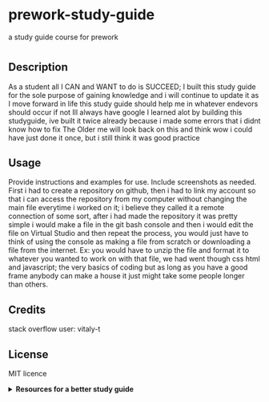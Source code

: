 # prework-study-guide
a study guide course for prework
# <Your-Project-Title>

## Description

As a student all I CAN and WANT to do is SUCCEED;
    I built this study guide for the sole purpose of gaining knowledge and i will continue to update it as I move forward in life
    this study guide should help me in whatever endevors should occur
if not Ill always have google
    I learned alot by building this studyguide, ive built it twice already because i made some errors that i didnt know how to fix 
The Older me will look back on this and think wow i could have just done it once, but i still think it was good practice



## Usage

Provide instructions and examples for use. Include screenshots as needed.
First i had to create a repository on github, then i had to link my account so that i can access the repository from my computer without changing the main file everytime i worked on it; i believe they called it a remote connection of some sort, after i had made the repository it was pretty simple i would make a file in the git bash console and then i would edit the file on Virtual Studio and then repeat the process, you would just have to think of using the console as making a file from scratch or downloading a file from the internet. Ex: you would have to unzip the file and format it to whatever you wanted to work on with that file, we had went though css html and javascript; the very basics of coding but as long as you have a good frame anybody can make a house it just might take some people longer than others.
## Credits
stack overflow user: vitaly-t

## License

MIT licence

<details>
<summary><b>Resources for a better study guide</b></summary>

🏆 The previous sections are the bare minimum, and your project will ultimately determine the content of this document. You might also want to consider adding the following sections.

## Badges

![badmath](https://img.shields.io/github/languages/top/nielsenjared/badmath)

Badges aren't necessary, but they demonstrate street cred. Badges let other developers know that you know what you're doing. Check out the badges hosted by [shields.io](https://shields.io/). You may not understand what they all represent now, but you will in time.

## Features

If your project has a lot of features, list them here.

## How to Contribute

If you created an application or package and would like other developers to contribute to it, you can include guidelines for how to do so. The [Contributor Covenant](https://www.contributor-covenant.org/) is an industry standard, but you can always write your own if you'd prefer.

## Tests

Go the extra mile and write tests for your application. Then provide examples on how to run them here.

To add a screenshot, create an `assets/images` folder in your repository and upload your screenshot to it. Then, using the relative file path, add it to your README using the following syntax:

![alt text](assets/images/screenshot.png)


</details>